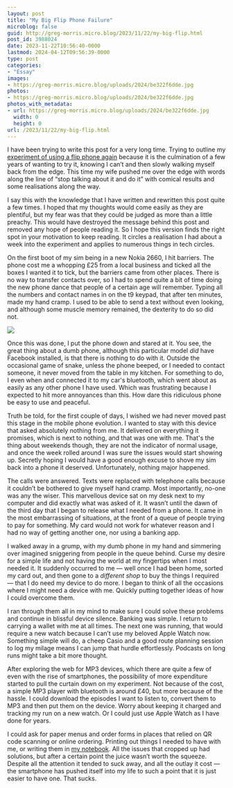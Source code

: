 ```yaml
---
layout: post
title: "My Big Flip Phone Failure"
microblog: false
guid: http://greg-morris.micro.blog/2023/11/22/my-big-flip.html
post_id: 3988024
date: 2023-11-22T10:56:40-0000
lastmod: 2024-04-12T09:56:39-0000
type: post
categories:
- "Essay"
images:
- https://greg-morris.micro.blog/uploads/2024/be322f6dde.jpg
photos:
- https://greg-morris.micro.blog/uploads/2024/be322f6dde.jpg
photos_with_metadata:
- url: https://greg-morris.micro.blog/uploads/2024/be322f6dde.jpg
  width: 0
  height: 0
url: /2023/11/22/my-big-flip.html
---
```

I have been trying to write this post for a very long time. Trying to outline my [experiment of using a flip phone again](/2023/08/23/my-big-flip.html) because it is the culmination of a few years of wanting to try it, knowing I can’t and then slowly walking myself back from the edge. This time my wife pushed me over the edge with words along the line of “stop talking about it and do it” with comical results and some realisations along the way.

I say this with the knowledge that I have written and rewritten this post quite a few times. I hoped that my thoughts would come easily as they are plentiful, but my fear was that they could be judged as more than a little preachy. This would have destroyed the message behind this post and removed any hope of people reading it. So I hope this version finds the right spot in your motivation to keep reading. It circles a realisation I had about a week into the experiment and applies to numerous things in tech circles.

On the first boot of my sim being in a new Nokia 2660, I hit barriers. The phone cost me a whopping £25 from a local business and ticked all the boxes I wanted it to tick, but the barriers came from other places. There is no way to transfer contacts over, so I had to spend quite a bit of time doing the new phone dance that people of a certain age will remember. Typing all the numbers and contact names in on the t9 keypad, that after ten minutes, made my hand cramp. I used to be able to send a text without even looking, and although some muscle memory remained, the dexterity to do so did not.

![](https://greg-morris.micro.blog/uploads/2024/be322f6dde.jpg)

Once this was done, I put the phone down and stared at it. You see, the great thing about a dumb phone, although this particular model *did* have Facebook installed, is that there is nothing to do with it. Outside the occasional game of snake, unless the phone beeped, or I needed to contact someone, it never moved from the table in my kitchen. For something to do, I even when and connected it to my car's bluetooth, which went about as easily as any other phone I have used. Which was frustrating because I expected to hit more annoyances than this. How dare this ridiculous phone be easy to use and peaceful.

Truth be told, for the first couple of days, I wished we had never moved past this stage in the mobile phone evolution. I wanted to stay with this device that asked absolutely nothing from me. It delivered on everything it promises, which is next to nothing, and that was one with me. That's the thing about weekends though, they are not the indicator of normal usage, and once the week rolled around I was sure the issues would start showing up. Secretly hoping I would have a good enough excuse to shove my sim back into a phone it deserved. Unfortunately, nothing major happened.

The calls were answered. Texts were replaced with telephone calls because it couldn’t be bothered to give myself hand cramp. Most importantly, no-one was any the wiser. This marvellous device sat on my desk next to my computer and did exactly what was asked of it. It wasn’t until the dawn of the third day that I began to release what I needed from a phone. It came in the most embarrassing of situations, at the front of a queue of people trying to pay for something. My card would not work for whatever reason and I had no way of getting another one, nor using a banking app.

I walked away in a grump, with my dumb phone in my hand and simmering over imagined sniggering from people in the queue behind. Curse my desire for a simple life and not having the world at my fingertips when I most needed it. It suddenly occurred to me — well once I had been home, sorted my card out, and then gone to a *different shop* to buy the things I required — that I do need my device to do more. I began to think of all the occasions where I might need a device with me. Quickly putting together ideas of how I could overcome them.

I ran through them all in my mind to make sure I could solve these problems and continue in blissful device silence. Banking was simple. I return to carrying a wallet with me at all times. The next one was running, that would require a new watch because I can’t use my beloved Apple Watch now. Something simple will do, a cheep Casio and a good route planning session to log my milage means I can jump that hurdle effortlessly. Podcasts on long runs might take a bit more thought.

After exploring the web for MP3 devices, which there are quite a few of even with the rise of smartphones, the possibility of more expenditure started to pull the curtain down on my experiment. Not because of the cost, a simple MP3 player with bluetooth is around £40, but more because of the hassle. I could download the episodes I want to listen to, convert them to MP3 and then put them on the device. Worry about keeping it charged and tracking my run on a new watch. Or I could just use Apple Watch as I have done for years.

I could ask for paper menus and order forms in places that relied on QR code scanning or online ordering. Printing out things I needed to have with me, or writing them in [my notebook](/2023/03/12/what-is-my.html). All the issues that cropped up had solutions, but after a certain point the juice wasn’t worth the squeeze. Despite all the attention it tended to suck away, and all the outlay it cost — the smartphone has pushed itself into my life to such a point that it is just easier to have one. That sucks.
